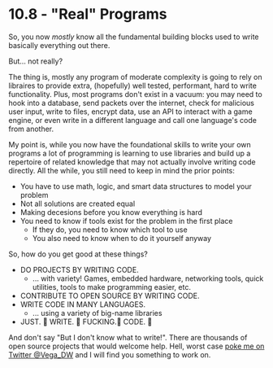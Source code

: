 # 10.8 - "Real" Programs 

So, you now *mostly* know all the fundamental building blocks used to write basically everything out there.

But... not really? 

The thing is, mostly any program of moderate complexity is going to rely on libraires to provide extra, (hopefully) well tested, performant, hard to write functionality. Plus, most programs don't exist in a vacuum: you may need to hook into a database, send packets over the internet, check for malicious user input, write to files, encrypt data, use an API to interact with a game engine, or even write in a different language and call one language's code from another.

My point is, while you now have the foundational skills to write your own programs a lot of programming is learning to  use libraries and build up a repertoire of related knowledge that may not actually involve writing code directly. All the while, you still need to keep in mind the prior points:

* You have to use math, logic, and smart data structures to model your problem
* Not all solutions are created equal
* Making decesions before you know everything is hard
* You need to know if tools exist for the problem in the first place
  * If they do, you need to know which tool to use
  * You also need to know when to do it yourself anyway

So, how do you get good at these things?

* DO PROJECTS BY WRITING CODE.
  * ... with variety! Games, embedded hardware, networking tools, quick utilities, tools to make programming easier, etc.
* CONTRIBUTE TO OPEN SOURCE BY WRITING CODE.
* WRITE CODE IN MANY LANGUAGES.
  * ... using a variety of big-name libraries
* JUST. 👏 WRITE. 👏 FUCKING.👏 CODE. 👏

And don't say "But I don't know what to write!". There are thousands of open source projects that would welcome help. Hell, worst case [poke me on Twitter @Vega_DW](https://twitter.com/Vega_DW) and I will find you something to work on.

